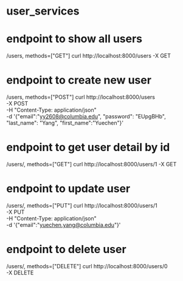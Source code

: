 # user_services

# endpoint to show all users
/users, methods=["GET"]
curl http://localhost:8000/users -X GET

# endpoint to create new user
/users, methods=["POST"]
curl http://localhost:8000/users \
-X POST \
-H "Content-Type: application/json" \
 -d '{"email":"yy2608@columbia.edu", "password": "EUpgBHb", "last_name": "Yang", "first_name":"Yuechen"}'

# endpoint to get user detail by id
/users/<id>, methods=["GET"]
curl http://localhost:8000/users/1 -X GET

# endpoint to update user
/users/<id>, methods=["PUT"]
curl http://localhost:8000/users/1 \
-X PUT \
-H "Content-Type: application/json" \
 -d '{"email":"yuechen.yang@columbia.edu"}'
 
# endpoint to delete user
/users/<id>, methods=["DELETE"]
curl http://localhost:8000/users/0 \
-X DELETE
